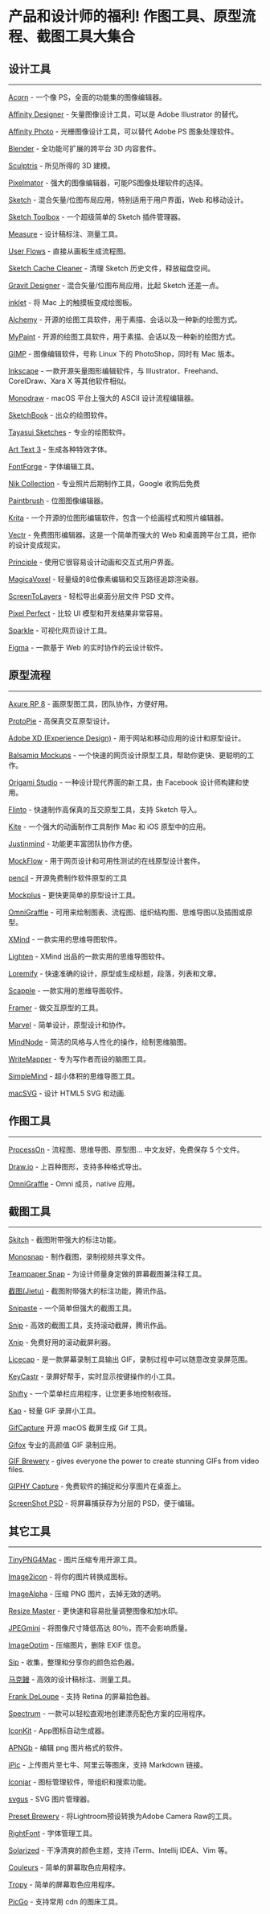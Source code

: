 # 产品和设计师的福利! 作图工具、原型流程、截图工具大集合

## 设计工具

* * *

[Acorn](https://secure.flyingmeat.com/acorn/) - 一个像 PS，全面的功能集的图像编辑器。

[Affinity Designer](https://affinity.serif.com/en-us/designer/) - 矢量图像设计工具，可以是 Adobe Illustrator 的替代。

[Affinity Photo](https://affinity.serif.com/en-us/photo/) - 光栅图像设计工具，可以替代 Adobe PS 图象处理软件。

[Blender](https://www.blender.org/) - 全功能可扩展的跨平台 3D 内容套件。

[Sculptris](http://pixologic.com/sculptris/#) - 所见所得的 3D 建模。

[Pixelmator](http://www.pixelmator.com/mac/) - 强大的图像编辑器，可能PS图像处理软件的选择。

[Sketch](https://www.sketchapp.com/) - 混合矢量/位图布局应用，特别适用于用户界面，Web 和移动设计。

[Sketch Toolbox](http://sketchtoolbox.com/) - 一个超级简单的 Sketch 插件管理器。

[Measure](http://utom.design/measure/) - 设计稿标注、测量工具。

[User Flows](https://abynim.github.io/UserFlows/) - 直接从画板生成流程图。

[Sketch Cache Cleaner](https://yo-op.github.io/sketchcachecleaner/) - 清理 Sketch 历史文件，释放磁盘空间。

[Gravit Designer](https://designer.io/) - 混合矢量/位图布局应用，比起 Sketch 还差一点。

[inklet](https://tenonedesign.com/inklet.php) - 将 Mac 上的触摸板变成绘图板。

[Alchemy](http://al.chemy.org/) - 开源的绘图工具软件，用于素描、会话以及一种新的绘图方式。

[MyPaint](http://mypaint.org/) - 开源的绘图工具软件，用于素描、会话以及一种新的绘图方式。

[GIMP](https://www.gimp.org/) - 图像编辑软件，号称 Linux 下的 PhotoShop，同时有 Mac 版本。

[Inkscape](https://inkscape.org/zh/) - 一款开源矢量图形编辑软件，与 Illustrator、Freehand、CorelDraw、Xara X 等其他软件相似。

[Monodraw](https://helftone.com/) - macOS 平台上强大的 ASCII 设计流程编辑器。

[SketchBook](https://www.sketchbook.com/?locale=cn) - 出众的绘图软件。

[Tayasui Sketches](http://www.tayasui.com/sketches/) - 专业的绘图软件。

[Art Text 3](https://www.belightsoft.com/art-text/) - 生成各种特效字体。

[FontForge](http://fontforge.github.io/) - 字体编辑工具。

[Nik Collection](https://nikcollection.dxo.com/) - 专业照片后期制作工具，Google 收购后免费

[Paintbrush](http://paintbrush.sourceforge.net/) - 位图图像编辑器。

[Krita](https://krita.org/) - 一个开源的位图形编辑软件，包含一个绘画程式和照片编辑器。

[Vectr](https://vectr.com/) - 免费图形编辑器。这是一个简单而强大的 Web 和桌面跨平台工具，把你的设计变成现实。

[Principle](http://principleformac.com/) - 使用它很容易设计动画和交互式用户界面。

[MagicaVoxel](https://ephtracy.github.io/) - 轻量级的8位像素编辑和交互路径追踪渲染器。

[ScreenToLayers](https://github.com/duyquoc/ScreenToLayers) - 轻松导出桌面分层文件 PSD 文件。

[Pixel Perfect](http://pixelperfect-app.com/) - 比较 UI 模型和开发结果非常容易。

[Sparkle](https://sparkleapp.com/) - 可视化网页设计工具。

[Figma](https://www.figma.com/) - 一款基于 Web 的实时协作的云设计软件。


## 原型流程

* * *

[Axure RP 8](https://www.axure.com/) - 画原型图工具，团队协作，方便好用。

[ProtoPie](https://www.protopie.io/) - 高保真交互原型设计。

[Adobe XD (Experience Design)](http://www.adobe.com/products/experience-design.html) - 用于网站和移动应用的设计和原型设计。

[Balsamiq Mockups](https://balsamiq.com/products/mockups/) - 一个快速的网页设计原型工具，帮助你更快、更聪明的工作。

[Origami Studio](http://origami.design/) - 一种设计现代界面的新工具，由 Facebook 设计师构建和使用。

[Flinto](https://www.flinto.com/) - 快速制作高保真的互交原型工具，支持 Sketch 导入。

[Kite](https://kiteapp.co/) - 一个强大的动画制作工具制作 Mac 和 iOS 原型中的应用。

[Justinmind](http://www.justinmind.com/) - 功能更丰富团队协作方便。

[MockFlow](https://www.mockflow.com/) - 用于网页设计和可用性测试的在线原型设计套件。

[pencil](http://pencil.evolus.vn/) - 开源免费制作软件原型的工具

[Mockplus](http://www.mockplus.com/) - 更快更简单的原型设计工具。

[OmniGraffle](https://www.omnigroup.com/omnigraffle) - 可用来绘制图表、流程图、组织结构图、思维导图以及插图或原型。

[XMind](http://www.xmind.net/) - 一款实用的思维导图软件。

[Lighten](http://lighten.xmind.net/) - XMind 出品的一款实用的思维导图软件。

[Loremify](http://loremify.com/) - 快速准确的设计，原型或生成标题，段落，列表和文章。

[Scapple](http://www.literatureandlatte.com/scapple.php) - 一款实用的思维导图软件。

[Framer](https://framer.com/) - 做交互原型的工具。

[Marvel](https://marvelapp.com/) - 简单设计，原型设计和协作。

[MindNode](http://mindnode.com/) - 简洁的风格与人性化的操作，绘制思维脑图。

[WriteMapper](https://writemapper.com/) - 专为写作者而设的脑图工具。

[SimpleMind](https://simplemind.eu/) - 超小体积的思维导图工具。

[macSVG](https://macsvg.org/) - 设计 HTML5 SVG 和动画.


## 作图工具

* * *

[ProcessOn](https://www.processon.com/) - 流程图、思维导图、原型图... 中文友好，免费保存 5 个文件。

[Draw.io](https://www.draw.io/) - 上百种图形，支持多种格式导出。

[OmniGraffle](https://www.omnigroup.com/omnigraffle/) - Omni 成员，native 应用。


## 截图工具

* * *

[Skitch](https://evernote.com/intl/zh-cn/skitch/) - 截图附带强大的标注功能。

[Monosnap](https://monosnap.com/) - 制作截图，录制视频共享文件。

[Teampaper Snap](http://teampaper.me/snap/) - 为设计师量身定做的屏幕截图兼注释工具。

[截图(Jietu)](http://jietu.qq.com/) - 截图附带强大的标注功能，腾讯作品。

[Snipaste](https://zh.snipaste.com/) - 一个简单但强大的截图工具。

[Snip](http://snip.qq.com/) - 高效的截图工具，支持滚动截屏，腾讯作品。

[Xnip](http://xnipapp.com/) - 免费好用的滚动截屏利器。

[Licecap](http://www.cockos.com/licecap/) - 是一款屏幕录制工具输出 GIF，录制过程中可以随意改变录屏范围。

[KeyCastr](https://github.com/keycastr/keycastr) - 录屏好帮手，实时显示按键操作的小工具。

[Shifty](http://shifty.natethompson.io/) - 一个菜单栏应用程序，让您更多地控制夜班。

[Kap](https://getkap.co/) - 轻量 GIF 录屏小工具。

[GifCapture](https://github.com/onmyway133/GifCapture) 开源 macOS 截屏生成 Gif 工具。

[Gifox](https://gifox.io/) 专业的高颜值 GIF 录制应用。

[GIF Brewery](https://gfycat.com/gifbrewery) - gives everyone the power to create stunning GIFs from video files. 

[GIPHY Capture](https://giphy.com/apps/giphycapture) - 免费软件的捕捉和分享图片在桌面上。

[ScreenShot PSD](http://txtlabs.com/) - 将屏幕捕获存为分层的 PSD，便于编辑。 


## 其它工具

* * *

[TinyPNG4Mac](https://github.com/kyleduo/TinyPNG4Mac) - 图片压缩专用开源工具。

[Image2icon](http://www.img2icnsapp.com/) - 将你的图片转换成图标。

[ImageAlpha](https://pngmini.com/) - 压缩 PNG 图片，去掉无效的透明。

[Resize Master](http://www.boltnev.com/resizemaster/) - 更快速和容易批量调整图像和加水印。 

[JPEGmini](http://www.jpegmini.com/) - 将图像尺寸降低高达 80％，而不会影响质量。 

[ImageOptim](https://imageoptim.com/mac) - 压缩图片，删除 EXIF 信息。

[Sip](http://theolabrothers.com/) - 收集，整理和分享你的颜色拾色器。

[马克鳗](http://getmarkman.com/) - 高效的设计稿标注、测量工具。

[Frank DeLoupe](http://jumpzero.com/frank/) - 支持 Retina 的屏幕拾色器。

[Spectrum](http://www.eigenlogik.com/spectrum/mac) - 一款可以轻松直观地创建漂亮配色方案的应用程序。

[IconKit](http://appersian.net/) - App图标自动生成器。

[APNGb](https://github.com/mancunianetz/APNGb) - 编辑 png 图片格式的软件。 

[iPic](http://toolinbox.net/iPic/) - 上传图片至七牛、阿里云等图床，支持 Markdown 链接。

[Iconjar](http://geticonjar.com/) - 图标管理软件，带组织和搜索功能。

[svgus](http://www.svgs.us/) - SVG 图片管理器。

[Preset Brewery](https://www.presetbrewery.com/) - 将Lightroom预设转换为Adobe Camera Raw的工具。

[RightFont](http://rightfontapp.com/) - 字体管理工具。

[Solarized](http://ethanschoonover.com/solarized) - 干净清爽的颜色主题，支持 iTerm、Intellij IDEA、Vim 等。

[Couleurs](http://couleursapp.com/) - 简单的屏幕取色应用程序。

[Tropy](https://tropy.org/) - 简单的屏幕取色应用程序。

[PicGo](https://github.com/Molunerfinn/PicGo) - 支持常用 cdn 的图床工具。
